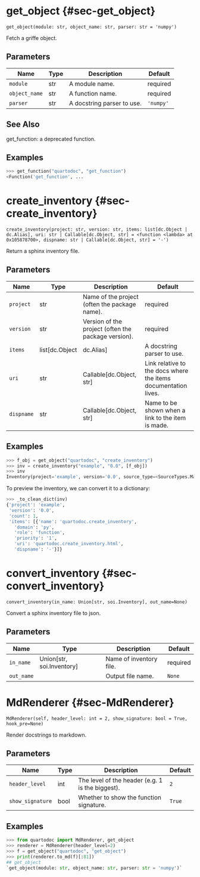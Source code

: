 # get_object {#sec-get_object}

`get_object(module: str, object_name: str, parser: str = 'numpy')`

Fetch a griffe object.

## Parameters

| Name          | Type   | Description                | Default   |
|---------------|--------|----------------------------|-----------|
| `module`      | str    | A module name.             | required  |
| `object_name` | str    | A function name.           | required  |
| `parser`      | str    | A docstring parser to use. | `'numpy'` |

See Also
--------
get_function: a deprecated function.

## Examples

```python
>>> get_function("quartodoc", "get_function")
<Function('get_function', ...
```

# create_inventory {#sec-create_inventory}

`create_inventory(project: str, version: str, items: list[dc.Object | dc.Alias], uri: str | Callable[dc.Object, str] = <function <lambda> at 0x105878700>, dispname: str | Callable[dc.Object, str] = '-')`

Return a sphinx inventory file.

## Parameters

| Name       | Type                           | Description                                                    | Default                              |
|------------|--------------------------------|----------------------------------------------------------------|--------------------------------------|
| `project`  | str                            | Name of the project (often the package name).                  | required                             |
| `version`  | str                            | Version of the project (often the package version).            | required                             |
| `items`    | list[dc.Object | dc.Alias]     | A docstring parser to use.                                     | required                             |
| `uri`      | str | Callable[dc.Object, str] | Link relative to the docs where the items documentation lives. | `<function <lambda> at 0x105878700>` |
| `dispname` | str | Callable[dc.Object, str] | Name to be shown when a link to the item is made.              | `'-'`                                |

## Examples

```python
>>> f_obj = get_object("quartodoc", "create_inventory")
>>> inv = create_inventory("example", "0.0", [f_obj])
>>> inv
Inventory(project='example', version='0.0', source_type=<SourceTypes.Manual: 'manual'>)
```

To preview the inventory, we can convert it to a dictionary:

```python
>>> _to_clean_dict(inv)
{'project': 'example',
 'version': '0.0',
 'count': 1,
 'items': [{'name': 'quartodoc.create_inventory',
   'domain': 'py',
   'role': 'function',
   'priority': '1',
   'uri': 'quartodoc.create_inventory.html',
   'dispname': '-'}]}
```

# convert_inventory {#sec-convert_inventory}

`convert_inventory(in_name: Union[str, soi.Inventory], out_name=None)`

Convert a sphinx inventory file to json.

## Parameters

| Name       | Type                      | Description             | Default   |
|------------|---------------------------|-------------------------|-----------|
| `in_name`  | Union[str, soi.Inventory] | Name of inventory file. | required  |
| `out_name` |                           | Output file name.       | `None`    |

# MdRenderer {#sec-MdRenderer}

`MdRenderer(self, header_level: int = 2, show_signature: bool = True, hook_pre=None)`

Render docstrings to markdown.

## Parameters

| Name             | Type   | Description                                      | Default   |
|------------------|--------|--------------------------------------------------|-----------|
| `header_level`   | int    | The level of the header (e.g. 1 is the biggest). | `2`       |
| `show_signature` | bool   | Whether to show the function signature.          | `True`    |

## Examples

```python
>>> from quartodoc import MdRenderer, get_object
>>> renderer = MdRenderer(header_level=2)
>>> f = get_object("quartodoc", "get_object")
>>> print(renderer.to_md(f)[:81])
## get_object
`get_object(module: str, object_name: str, parser: str = 'numpy')`
```